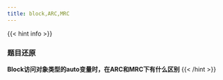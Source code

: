 ```yaml
---
title: block,ARC,MRC
---
```


{{< hint info >}}
### 题目还原

**Block访问对象类型的auto变量时，在ARC和MRC下有什么区别**
{{< /hint >}}
